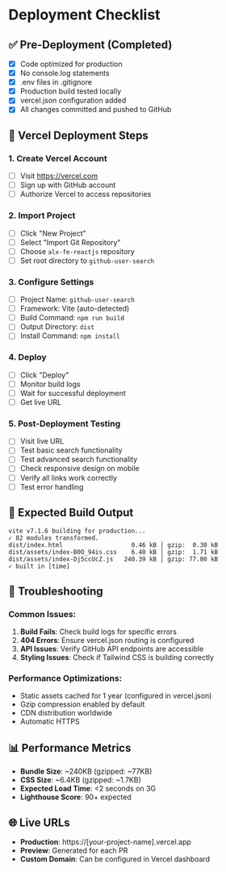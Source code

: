 # Deployment Checklist

## ✅ Pre-Deployment (Completed)
- [x] Code optimized for production
- [x] No console.log statements
- [x] .env files in .gitignore
- [x] Production build tested locally
- [x] vercel.json configuration added
- [x] All changes committed and pushed to GitHub

## 🚀 Vercel Deployment Steps

### 1. Create Vercel Account
- [ ] Visit https://vercel.com
- [ ] Sign up with GitHub account
- [ ] Authorize Vercel to access repositories

### 2. Import Project
- [ ] Click "New Project"
- [ ] Select "Import Git Repository"
- [ ] Choose `alx-fe-reactjs` repository
- [ ] Set root directory to `github-user-search`

### 3. Configure Settings
- [ ] Project Name: `github-user-search`
- [ ] Framework: Vite (auto-detected)
- [ ] Build Command: `npm run build`
- [ ] Output Directory: `dist`
- [ ] Install Command: `npm install`

### 4. Deploy
- [ ] Click "Deploy"
- [ ] Monitor build logs
- [ ] Wait for successful deployment
- [ ] Get live URL

### 5. Post-Deployment Testing
- [ ] Visit live URL
- [ ] Test basic search functionality
- [ ] Test advanced search functionality
- [ ] Check responsive design on mobile
- [ ] Verify all links work correctly
- [ ] Test error handling

## 📝 Expected Build Output
```
vite v7.1.6 building for production...
✓ 82 modules transformed.
dist/index.html                   0.46 kB │ gzip:  0.30 kB
dist/assets/index-B0O_94is.css    6.40 kB │ gzip:  1.71 kB
dist/assets/index-Dj5ccUcZ.js   240.39 kB │ gzip: 77.00 kB
✓ built in [time]
```

## 🔧 Troubleshooting

### Common Issues:
1. **Build Fails**: Check build logs for specific errors
2. **404 Errors**: Ensure vercel.json routing is configured
3. **API Issues**: Verify GitHub API endpoints are accessible
4. **Styling Issues**: Check if Tailwind CSS is building correctly

### Performance Optimizations:
- Static assets cached for 1 year (configured in vercel.json)
- Gzip compression enabled by default
- CDN distribution worldwide
- Automatic HTTPS

## 📊 Performance Metrics
- **Bundle Size**: ~240KB (gzipped: ~77KB)
- **CSS Size**: ~6.4KB (gzipped: ~1.7KB)
- **Expected Load Time**: <2 seconds on 3G
- **Lighthouse Score**: 90+ expected

## 🌐 Live URLs
- **Production**: https://[your-project-name].vercel.app
- **Preview**: Generated for each PR
- **Custom Domain**: Can be configured in Vercel dashboard
